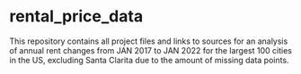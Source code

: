 # rental_price_data
This repository contains all project files and links to sources for an analysis of annual rent changes from JAN 2017 to JAN 2022 for the largest 100 cities in the US, excluding Santa Clarita due to the amount of missing data points.
